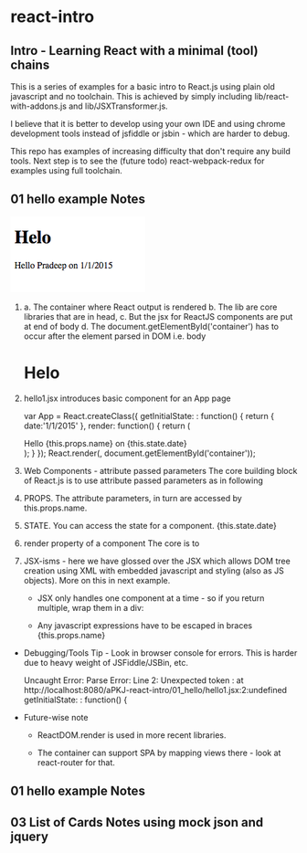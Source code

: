 # react-intro

## Intro - Learning React with a minimal (tool) chains

This is a series of examples for a basic intro to React.js using plain old javascript and no toolchain.
This is achieved by simply including lib/react-with-addons.js and lib/JSXTransformer.js.

I believe that it is better to develop using your own IDE and using chrome development tools instead of jsfiddle or jsbin - which are harder to debug.

This repo has examples of increasing difficulty that don't require any build tools. 
Next step is to see the (future todo) react-webpack-redux for examples using full toolchain.

## 01 hello example Notes

![](images/01_hello.png)

1. a. The container where React output is rendered
   b. The lib are core libraries that are in head, 
   c. But the jsx for ReactJS components are put at end of body
   d. The document.getElementById('container') has to occur after the element parsed in DOM i.e. body

	<!DOCTYPE html>
	<html lang="en">
	<head>
		<meta charset="UTF-8">
		<title>Hello1</title>
		<script src="../lib/JSXTransformer.js"></script>
		<script src="../lib/react-with-addons.js"></script>
	</head>
	<body>
		<h1>Helo</h1>
		<div id="container"></div>
		<script src="hello1.jsx"  type="text/jsx"></script>
	</body>
	</html>



2. hello1.jsx introduces basic component for an App page

	var App = React.createClass({
	  getInitialState: : function() {
	    return {
	      date:'1/1/2015'
	    },
	  render: function() {
	    return (
	      <div>
	        Hello {this.props.name} on {this.state.date}
	      </div>
	    );
	  }
	});
	React.render(<App name="Pradeep" />, document.getElementById('container'));

3. Web Components - attribute passed parameters
	The core building block of React.js is to use attribute passed parameters as in following
		<App name="Pradeep" />


4. PROPS. The attribute parameters, in turn are accessed by this.props.name. 

5. STATE. You can access the state for a component. 
	{this.state.date}


6. render property of a component 
The core is to 

7. JSX-isms - here we have glossed over the JSX which allows DOM tree creation using XML with embedded javascript and styling (also as JS objects). More on this in next example.

	- JSX only handles one component at a time - so if you return multiple, wrap them in a div:
		<div> <Component1 /> <Component2 /> </div>

	- Any javascript expressions have to be escaped in braces {this.props.name}

* Debugging/Tools Tip - Look in browser console for errors. This is harder due to heavy weight of JSFiddle/JSBin, etc.

	Uncaught Error: Parse Error: Line 2: Unexpected token :
	    at http://localhost:8080/aPKJ-react-intro/01_hello/hello1.jsx:2:undefined
	getInitialState: : function() {


* Future-wise note
	- ReactDOM.render is used in more recent libraries.

	- The container can support SPA by mapping views there - look at react-router for that.


## 01 hello example Notes


## 03 List of Cards Notes using mock json and jquery




